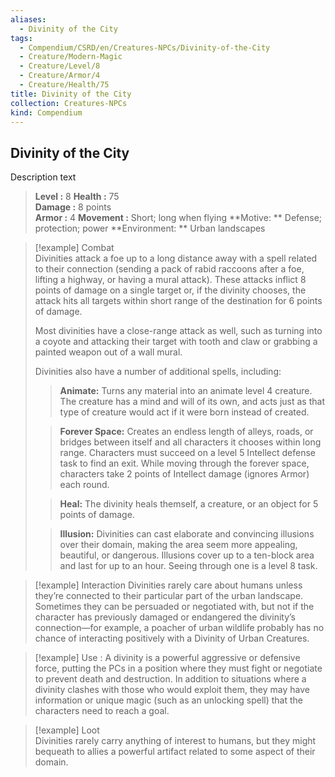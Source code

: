 ```yaml
---
aliases:
  - Divinity of the City
tags:
  - Compendium/CSRD/en/Creatures-NPCs/Divinity-of-the-City
  - Creature/Modern-Magic
  - Creature/Level/8
  - Creature/Armor/4
  - Creature/Health/75
title: Divinity of the City
collection: Creatures-NPCs
kind: Compendium
---
```

## Divinity of the City

Description text

> **Level :**  8
> **Health :** 75  
> **Damage :** 8 points  
> **Armor :**  4
> **Movement :**  Short; long when flying 
> **Motive: **  Defense; protection; power 
> **Environment: ** Urban landscapes 

>[!example] Combat   
> Divinities attack a foe up to a long distance away with a spell related to their connection (sending a pack of rabid raccoons after a foe, lifting a highway, or having a mural attack). These attacks inflict 8 points of damage on a single target or, if the divinity chooses, the attack hits all targets within short range of the destination for 6 points of damage.  
>                                    
> Most divinities have a close-range attack as well, such as turning into a coyote and attacking their target with tooth and claw or grabbing a painted weapon out of a wall mural. 
>  
> Divinities also have a number of additional spells, including:
> >**Animate:** Turns any material into an animate level 4 creature. The creature has a mind and will of its own, and acts just as that type of creature would act if it were born instead of created. 
> 
>>**Forever Space:** Creates an endless length of alleys, roads, or bridges between itself and all characters it chooses within long range. Characters must succeed on a level 5 Intellect defense task to find an exit. While moving through the forever space, characters take 2 points of Intellect damage (ignores Armor) each round.   
> 
>>  **Heal:** The divinity heals themself, a creature, or an object for 5 points of damage.   
>
>> **Illusion:** Divinities can cast elaborate and convincing illusions over their domain, making the area seem more appealing, beautiful, or dangerous. Illusions cover up to a ten-block area and last for up to an hour. Seeing through one is a level 8 task. 

> [!example] Interaction 
> Divinities rarely care about humans unless they’re connected to their particular part of the urban landscape. Sometimes they can be persuaded or negotiated with, but not if the character has previously damaged or endangered the divinity’s connection—for example, a poacher of urban wildlife probably has no chance of interacting positively with a Divinity of Urban Creatures.  

> [!example] Use 
> : A divinity is a powerful aggressive or defensive force, putting the PCs in a position where they must fight or negotiate to prevent death and destruction. In addition to situations where a divinity clashes with those who would exploit them, they may have information or unique magic (such as an unlocking spell) that the characters need to reach a goal. 

> [!example] Loot  
> Divinities rarely carry anything of interest to humans, but they might bequeath to allies a powerful artifact related to some aspect of their domain.
  
